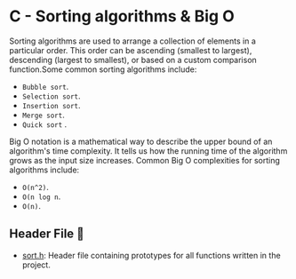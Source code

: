 # C - Sorting algorithms & Big O 

Sorting algorithms are used to arrange a collection of elements in a particular order. This order can be ascending (smallest to largest), descending (largest to smallest), or based on a custom comparison function.Some common sorting algorithms include:

* `Bubble sort`.
* `Selection sort`.
* `Insertion sort`.
* `Merge sort`.
* `Quick sort` .


Big O notation is a mathematical way to describe the upper bound of an algorithm's time complexity. It tells us how the running time of the algorithm grows as the input size increases. Common Big O complexities for sorting algorithms include:

 * `O(n^2)`.
 * `O(n log n`.
 * `O(n)`.


## Header File :file_folder:
* [ sort.h](./sort.h): Header file containing prototypes for all functions
written in the project.

